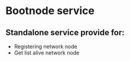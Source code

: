 # Bootnode service
## Standalone service provide for:
- Registering network node
- Get list alive network node
